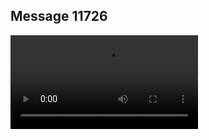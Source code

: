 ## Message 11726



![Video](https://data.iron-swords.co.il/2024/September/23/11726/11726_media.mp4)
